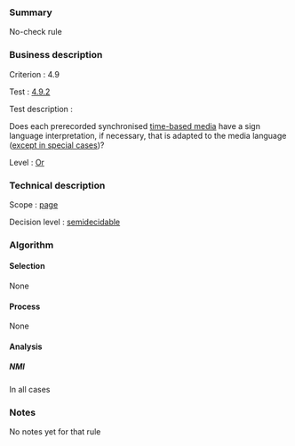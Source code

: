 ### Summary

No-check rule

### Business description

Criterion : 4.9

Test :
[4.9.2](http://www.accessiweb.org/index.php/accessiweb-22-english-version.html#test-4-9-2)

Test description :

Does each prerecorded synchronised [time-based
media](http://www.braillenet.org/accessibilite/referentiel-aw21-en/glossaire.php#mMediaTemp)
have a sign language interpretation, if necessary, that is adapted to
the media language ([except in special
cases](http://www.braillenet.org/accessibilite/referentiel-aw21-en/glossaire.php#cpCrit4- "Special cases for criterion 4.9"))?

Level : [Or](/en/category/rules-design/accessiweb-11/level/or)

### Technical description

Scope : [page](/en/category/rules-design/accessiweb-11/scope/page)

Decision level :
[semidecidable](/en/category/rules-design/accessiweb-11/decision-level/semidecidable)

### Algorithm

#### Selection

None

#### Process

None

#### Analysis

##### NMI

In all cases

### Notes

No notes yet for that rule
